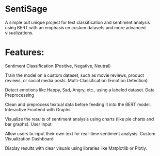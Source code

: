 # SentiSage
A simple but unique project for text classification and sentiment analysis using BERT with an emphasis on custom datasets and more advanced visualizations.

# Features:
Sentiment Classification (Positive, Negative, Neutral)

Train the model on a custom dataset, such as movie reviews, product reviews, or social media posts.
Multi-Classification (Emotion Detection)

Detect emotions like Happy, Sad, Angry, etc., using a labeled dataset.
Data Preprocessing

Clean and preprocess textual data before feeding it into the BERT model.
Interactive Frontend with Graphs

Visualize the results of sentiment analysis using charts (like pie charts and bar graphs).
User Input

Allow users to input their own text for real-time sentiment analysis.
Custom Visualization Dashboard

Display results with clear visuals using libraries like Matplotlib or Plotly.
